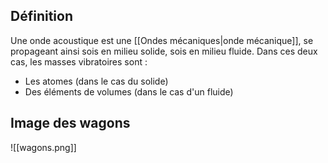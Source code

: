 ## Définition
Une onde acoustique est une [[Ondes mécaniques|onde mécanique]], se propageant ainsi sois en milieu solide, sois en milieu fluide. 
Dans ces deux cas, les masses vibratoires sont :
- Les atomes (dans le cas du solide)
- Des éléments de volumes (dans le cas d'un fluide)

## Image des wagons
![[wagons.png]]